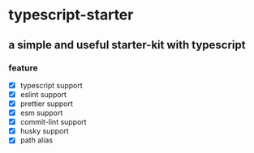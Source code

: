 # typescript-starter

## a simple and useful starter-kit with typescript

### feature

- [x] typescript support
- [x] eslint support
- [x] prettier support
- [x] esm support
- [x] commit-lint support
- [x] husky support
- [x] path alias
